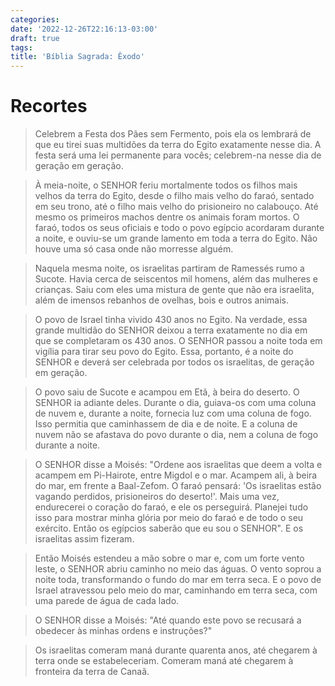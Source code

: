 ```yaml
---
categories:
date: '2022-12-26T22:16:13-03:00'
draft: true
tags:
title: 'Bíblia Sagrada: Êxodo'
---
```


# Recortes

> Celebrem a Festa dos Pães sem Fermento, pois ela os lembrará de que eu tirei suas multidões da terra do Egito exatamente nesse dia. A festa será uma lei permanente para vocês; celebrem-na nesse dia de geração em geração.

> À meia-noite, o SENHOR feriu mortalmente todos os filhos mais velhos da terra do Egito, desde o filho mais velho do faraó, sentado em seu trono, até o filho mais velho do prisioneiro no calabouço. Até mesmo os primeiros machos dentre os animais foram mortos. O faraó, todos os seus oficiais e todo o povo egípcio acordaram durante a noite, e ouviu-se um grande lamento em toda a terra do Egito. Não houve uma só casa onde não morresse alguém.

> Naquela mesma noite, os israelitas partiram de Ramessés rumo a Sucote. Havia cerca de seiscentos mil homens, além das mulheres e crianças. Saiu com eles uma mistura de gente que não era israelita, além de imensos rebanhos de ovelhas, bois e outros animais.

> O povo de Israel tinha vivido 430 anos no Egito. Na verdade, essa grande multidão do SENHOR deixou a terra exatamente no dia em que se completaram os 430 anos. O SENHOR passou a noite toda em vigília para tirar seu povo do Egito. Essa, portanto, é a noite do SENHOR e deverá ser celebrada por todos os israelitas, de geração em geração.

> O povo saiu de Sucote e acampou em Etã, à beira do deserto. O SENHOR ia adiante deles. Durante o dia, guiava-os com uma coluna de nuvem e, durante a noite, fornecia luz com uma coluna de fogo. Isso permitia que caminhassem de dia e de noite. E a coluna de nuvem não se afastava do povo durante o dia, nem a coluna de fogo durante a noite.

> O SENHOR disse a Moisés: "Ordene aos israelitas que deem a volta e acampem em Pi-Hairote, entre Migdol e o mar. Acampem ali, à beira do mar, em frente a Baal-Zefom. O faraó pensará: 'Os israelitas estão vagando perdidos, prisioneiros do deserto!'. Mais uma vez, endurecerei o coração do faraó, e ele os perseguirá. Planejei tudo isso para mostrar minha glória por meio do faraó e de todo o seu exército. Então os egípcios saberão que eu sou o SENHOR". E os israelitas assim fizeram.

> Então Moisés estendeu a mão sobre o mar e, com um forte vento leste, o SENHOR abriu caminho no meio das águas. O vento soprou a noite toda, transformando o fundo do mar em terra seca. E o povo de Israel atravessou pelo meio do mar, caminhando em terra seca, com uma parede de água de cada lado.

> O SENHOR disse a Moisés: "Até quando este povo se recusará a obedecer às minhas ordens e instruções?"

> Os israelitas comeram maná durante quarenta anos, até chegarem à terra onde se estabeleceriam. Comeram maná até chegarem à fronteira da terra de Canaã. 

